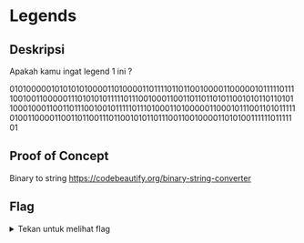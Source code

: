 # Legends

## Deskripsi
Apakah kamu ingat legend 1 ini ?

0101000001010101010000110100001101111011011001000011000001011111011110010011000001110101010111110111001000110011011011010110010101101101011000100011001101110010010111110111010001101000001100010111001101011111010011000011001101100111011001010110111001100100001101010011111101111101

## Proof of Concept
Binary to string
https://codebeautify.org/binary-string-converter

## Flag
<details>
<summary>Tekan untuk melihat flag</summary>
PUCC{d0_y0u_r3memb3r_th1s_L3gend5?}
</details>